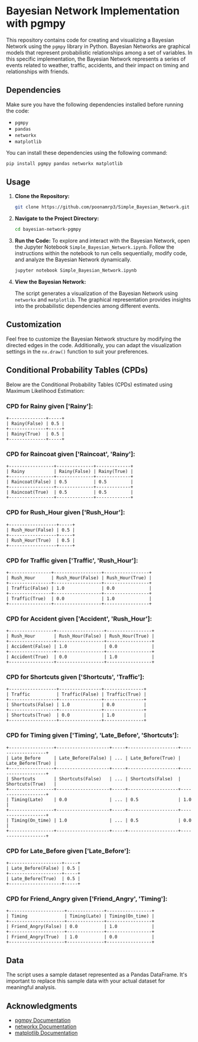 # Bayesian Network Implementation with pgmpy

This repository contains code for creating and visualizing a Bayesian Network using the `pgmpy` library in Python. Bayesian Networks are graphical models that represent probabilistic relationships among a set of variables. In this specific implementation, the Bayesian Network represents a series of events related to weather, traffic, accidents, and their impact on timing and relationships with friends.

## Dependencies

Make sure you have the following dependencies installed before running the code:

- `pgmpy`
- `pandas`
- `networkx`
- `matplotlib`

You can install these dependencies using the following command:

```bash
pip install pgmpy pandas networkx matplotlib
```

## Usage

1. **Clone the Repository:**

    ```bash
    git clone https://github.com/poonamrp3/Simple_Bayesian_Network.git
    ```

2. **Navigate to the Project Directory:**

    ```bash
    cd bayesian-network-pgmpy
    ```

3. **Run the Code:**
To explore and interact with the Bayesian Network, open the Jupyter Notebook `Simple_Bayesian_Network.ipynb`. Follow the instructions within the notebook to run cells sequentially, modify code, and analyze the Bayesian Network dynamically.

   ```bash
   jupyter notebook Simple_Bayesian_Network.ipynb
   ```

4. **View the Bayesian Network:**

    The script generates a visualization of the Bayesian Network using `networkx` and `matplotlib`. The graphical representation provides insights into the probabilistic dependencies among different events.

## Customization

Feel free to customize the Bayesian Network structure by modifying the directed edges in the code. Additionally, you can adapt the visualization settings in the `nx.draw()` function to suit your preferences.

## Conditional Probability Tables (CPDs)

Below are the Conditional Probability Tables (CPDs) estimated using Maximum Likelihood Estimation:

### CPD for Rainy given ['Rainy']:
```
+--------------+-----+
| Rainy(False) | 0.5 |
+--------------+-----+
| Rainy(True)  | 0.5 |
+--------------+-----+
```

### CPD for Raincoat given ['Raincoat', 'Rainy']:
```
+-----------------+--------------+-------------+
| Rainy           | Rainy(False) | Rainy(True) |
+-----------------+--------------+-------------+
| Raincoat(False) | 0.5          | 0.5         |
+-----------------+--------------+-------------+
| Raincoat(True)  | 0.5          | 0.5         |
+-----------------+--------------+-------------+
```

### CPD for Rush_Hour given ['Rush_Hour']:
```
+------------------+-----+
| Rush_Hour(False) | 0.5 |
+------------------+-----+
| Rush_Hour(True)  | 0.5 |
+------------------+-----+
```

### CPD for Traffic given ['Traffic', 'Rush_Hour']:
```
+----------------+------------------+-----------------+
| Rush_Hour      | Rush_Hour(False) | Rush_Hour(True) |
+----------------+------------------+-----------------+
| Traffic(False) | 1.0              | 0.0             |
+----------------+------------------+-----------------+
| Traffic(True)  | 0.0              | 1.0             |
+----------------+------------------+-----------------+
```

### CPD for Accident given ['Accident', 'Rush_Hour']:
```
+-----------------+------------------+-----------------+
| Rush_Hour       | Rush_Hour(False) | Rush_Hour(True) |
+-----------------+------------------+-----------------+
| Accident(False) | 1.0              | 0.0             |
+-----------------+------------------+-----------------+
| Accident(True)  | 0.0              | 1.0             |
+-----------------+------------------+-----------------+
```

### CPD for Shortcuts given ['Shortcuts', 'Traffic']:
```
+------------------+----------------+---------------+
| Traffic          | Traffic(False) | Traffic(True) |
+------------------+----------------+---------------+
| Shortcuts(False) | 1.0            | 0.0           |
+------------------+----------------+---------------+
| Shortcuts(True)  | 0.0            | 1.0           |
+------------------+----------------+---------------+
```

### CPD for Timing given ['Timing', 'Late_Before', 'Shortcuts']:
```
+-----------------+--------------------+-----+-------------------+-------------------+
| Late_Before     | Late_Before(False) | ... | Late_Before(True) | Late_Before(True) |
+-----------------+--------------------+-----+-------------------+-------------------+
| Shortcuts       | Shortcuts(False)   | ... | Shortcuts(False)  | Shortcuts(True)   |
+-----------------+--------------------+-----+-------------------+-------------------+
| Timing(Late)    | 0.0                | ... | 0.5               | 1.0               |
+-----------------+--------------------+-----+-------------------+-------------------+
| Timing(On_time) | 1.0                | ... | 0.5               | 0.0               |
+-----------------+--------------------+-----+-------------------+-------------------+
```

### CPD for Late_Before given ['Late_Before']:
```
+--------------------+-----+
| Late_Before(False) | 0.5 |
+--------------------+-----+
| Late_Before(True)  | 0.5 |
+--------------------+-----+
```

### CPD for Friend_Angry given ['Friend_Angry', 'Timing']:
```
+---------------------+--------------+-----------------+
| Timing              | Timing(Late) | Timing(On_time) |
+---------------------+--------------+-----------------+
| Friend_Angry(False) | 0.0          | 1.0             |
+---------------------+--------------+-----------------+
| Friend_Angry(True)  | 1.0          | 0.0             |
+---------------------+--------------+-----------------+
```

## Data

The script uses a sample dataset represented as a Pandas DataFrame. It's important to replace this sample data with your actual dataset for meaningful analysis.

## Acknowledgments

- [pgmpy Documentation](https://pgmpy.org/)
- [networkx Documentation](https://networkx.github.io/)
- [matplotlib Documentation](https://matplotlib.org/)


